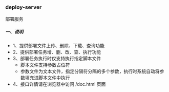 ### deploy-server
部署服务

##### 一、说明
- 1、提供部署文件上传、删除、下载、查询功能
- 2、提供部署任务增、删、改、查、执行功能
- 3、部署任务执行时仅支持执行指定脚本文件
    - 脚本文件支持参数占位符
    - 参数文件为文本文件，指定分隔符分隔的多个参数，执行时系统自动将参数填充进脚本文件中执行
- 4、接口详情请在浏览器中访问 /doc.html 页面
